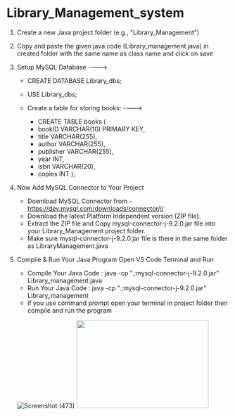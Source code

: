 # Library_Management_system

1. Create a new Java project folder (e.g., "Library_Management")

2. Copy and paste the given java code (Library_management.java) in created folder with the same name as class name and click on save

3. Setup MySQL Database 
---->
     * CREATE DATABASE Library_dbs;
     * USE Library_dbs;

   * Create a table for storing books:
     ---->    
     * CREATE TABLE books (
     * bookID VARCHAR(10) PRIMARY KEY,
     * title VARCHAR(255),
     * author VARCHAR(255),
     * publisher VARCHAR(255),
     * year INT,
     * isbn VARCHAR(20),
     * copies INT  );

  4. Now Add MySQL Connector to Your Project

     * Download MySQL Connector from - https://dev.mysql.com/downloads/connector/j/
     * Download the latest Platform Independent version (ZIP file).
     * Extract the ZIP file and Copy mysql-connector-j-9.2.0.jar file into your Library_Management project folder.
     * Make sure mysql-connector-j-9.2.0.jar file is there in the same folder as LibraryManagement.java

  5.  Compile & Run Your Java Program
      Open VS Code Terminal and Run
         * Compile Your Java Code : java -cp ".;mysql-connector-j-9.2.0.jar" Library_management.java
         * Run Your Java Code     : java -cp ".;mysql-connector-j-9.2.0.jar" Library_management
         * if you use command prompt open your terminal in project folder then compile and run the program


       
      ![Screenshot (473)](https://github.com/user-attachments/assets/3dde45ab-5a2d-40fa-83f2-3b48220633d2)
      <img src="https://github.com/user-attachments/assets/3dde45ab-5a2d-40fa-83f2-3b48220633d2" width="300" height="200"  />


           



  





